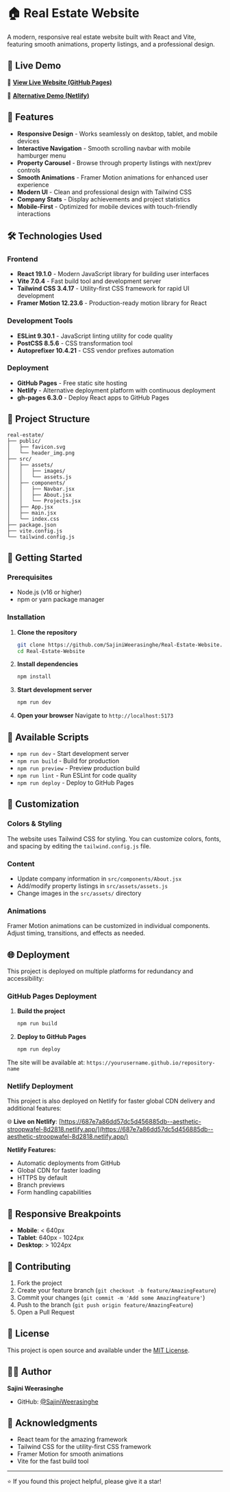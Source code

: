 # 🏠 Real Estate Website

A modern, responsive real estate website built with React and Vite, featuring smooth animations, property listings, and a professional design.

## 🌟 Live Demo

🔗 **[View Live Website (GitHub Pages)](https://sajiniweerasinghe.github.io/Real-Estate-Website)**

🔗 **[Alternative Demo (Netlify)](https://687e7a86dd57dc5d456885db--aesthetic-stroopwafel-8d2818.netlify.app/)**

## 📱 Features

- **Responsive Design** - Works seamlessly on desktop, tablet, and mobile devices
- **Interactive Navigation** - Smooth scrolling navbar with mobile hamburger menu
- **Property Carousel** - Browse through property listings with next/prev controls
- **Smooth Animations** - Framer Motion animations for enhanced user experience
- **Modern UI** - Clean and professional design with Tailwind CSS
- **Company Stats** - Display achievements and project statistics
- **Mobile-First** - Optimized for mobile devices with touch-friendly interactions

## 🛠️ Technologies Used

### Frontend

- **React 19.1.0** - Modern JavaScript library for building user interfaces
- **Vite 7.0.4** - Fast build tool and development server
- **Tailwind CSS 3.4.17** - Utility-first CSS framework for rapid UI development
- **Framer Motion 12.23.6** - Production-ready motion library for React

### Development Tools

- **ESLint 9.30.1** - JavaScript linting utility for code quality
- **PostCSS 8.5.6** - CSS transformation tool
- **Autoprefixer 10.4.21** - CSS vendor prefixes automation

### Deployment

- **GitHub Pages** - Free static site hosting
- **Netlify** - Alternative deployment platform with continuous deployment
- **gh-pages 6.3.0** - Deploy React apps to GitHub Pages

## 📂 Project Structure

```
real-estate/
├── public/
│   ├── favicon.svg
│   └── header_img.png
├── src/
│   ├── assets/
│   │   ├── images/
│   │   └── assets.js
│   ├── components/
│   │   ├── Navbar.jsx
│   │   ├── About.jsx
│   │   └── Projects.jsx
│   ├── App.jsx
│   ├── main.jsx
│   └── index.css
├── package.json
├── vite.config.js
└── tailwind.config.js
```

## 🚀 Getting Started

### Prerequisites

- Node.js (v16 or higher)
- npm or yarn package manager

### Installation

1. **Clone the repository**

   ```bash
   git clone https://github.com/SajiniWeerasinghe/Real-Estate-Website.git
   cd Real-Estate-Website
   ```

2. **Install dependencies**

   ```bash
   npm install
   ```

3. **Start development server**

   ```bash
   npm run dev
   ```

4. **Open your browser**
   Navigate to `http://localhost:5173`

## 📜 Available Scripts

- `npm run dev` - Start development server
- `npm run build` - Build for production
- `npm run preview` - Preview production build
- `npm run lint` - Run ESLint for code quality
- `npm run deploy` - Deploy to GitHub Pages

## 🎨 Customization

### Colors & Styling

The website uses Tailwind CSS for styling. You can customize colors, fonts, and spacing by editing the `tailwind.config.js` file.

### Content

- Update company information in `src/components/About.jsx`
- Add/modify property listings in `src/assets/assets.js`
- Change images in the `src/assets/` directory

### Animations

Framer Motion animations can be customized in individual components. Adjust timing, transitions, and effects as needed.

## 🌐 Deployment

This project is deployed on multiple platforms for redundancy and accessibility:

### GitHub Pages Deployment

1. **Build the project**

   ```bash
   npm run build
   ```

2. **Deploy to GitHub Pages**
   ```bash
   npm run deploy
   ```

The site will be available at: `https://yourusername.github.io/repository-name`

### Netlify Deployment

This project is also deployed on Netlify for faster global CDN delivery and additional features:

🌐 **Live on Netlify**: [https://687e7a86dd57dc5d456885db--aesthetic-stroopwafel-8d2818.netlify.app/](https://687e7a86dd57dc5d456885db--aesthetic-stroopwafel-8d2818.netlify.app/)

**Netlify Features:**

- Automatic deployments from GitHub
- Global CDN for faster loading
- HTTPS by default
- Branch previews
- Form handling capabilities

## 📱 Responsive Breakpoints

- **Mobile**: < 640px
- **Tablet**: 640px - 1024px
- **Desktop**: > 1024px

## 🤝 Contributing

1. Fork the project
2. Create your feature branch (`git checkout -b feature/AmazingFeature`)
3. Commit your changes (`git commit -m 'Add some AmazingFeature'`)
4. Push to the branch (`git push origin feature/AmazingFeature`)
5. Open a Pull Request

## 📄 License

This project is open source and available under the [MIT License](LICENSE).

## 👨‍💻 Author

**Sajini Weerasinghe**

- GitHub: [@SajiniWeerasinghe](https://github.com/SajiniWeerasinghe)

## 🙏 Acknowledgments

- React team for the amazing framework
- Tailwind CSS for the utility-first CSS framework
- Framer Motion for smooth animations
- Vite for the fast build tool

---

⭐ If you found this project helpful, please give it a star!
